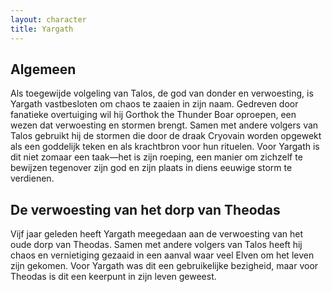 ```yaml
---
layout: character
title: Yargath
---
```


## Algemeen
Als toegewijde volgeling van Talos, de god van donder en verwoesting, is Yargath vastbesloten om chaos te zaaien in zijn naam. Gedreven door fanatieke overtuiging wil hij Gorthok the Thunder Boar oproepen, een wezen dat verwoesting en stormen brengt. Samen met andere volgers van Talos gebruikt hij de stormen die door de draak Cryovain worden opgewekt als een goddelijk teken en als krachtbron voor hun rituelen. Voor Yargath is dit niet zomaar een taak—het is zijn roeping, een manier om zichzelf te bewijzen tegenover zijn god en zijn plaats in diens eeuwige storm te verdienen.

## De verwoesting van het dorp van Theodas
Vijf jaar geleden heeft Yargath meegedaan aan de verwoesting van het oude dorp van Theodas. Samen met andere volgers van Talos heeft hij chaos en vernietiging gezaaid in een aanval waar veel Elven om het leven zijn gekomen. Voor Yargath was dit een gebruikelijke bezigheid, maar voor Theodas is dit een keerpunt in zijn leven geweest.
